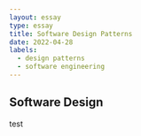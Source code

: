 ```yaml
---
layout: essay
type: essay
title: Software Design Patterns
date: 2022-04-28
labels:
  - design patterns
  - software engineering
---
```


## Software Design

test 
